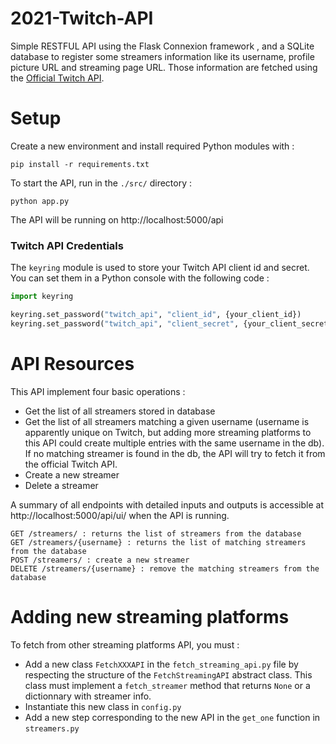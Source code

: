 # 2021-Twitch-API

Simple RESTFUL API using the Flask Connexion framework , and a SQLite database to register some streamers information like its username, profile picture URL and
streaming page URL. Those information are fetched using the [Official Twitch API](https://dev.twitch.tv/docs/api/).

# Setup

Create a new environment and install required Python modules with :

```pip install -r requirements.txt```

To start the API, run in the `./src/` directory :

```python app.py```

The API will be running on http://localhost:5000/api

### Twitch API Credentials

The `keyring` module is used to store your Twitch API client id and secret. You can set them in a Python console with the following code :

```python
import keyring

keyring.set_password("twitch_api", "client_id", {your_client_id})
keyring.set_password("twitch_api", "client_secret", {your_client_secret})
```

# API Resources

This API implement four basic operations :
* Get the list of all streamers stored in database
* Get the list of all streamers matching a given username (username is apparently unique on Twitch, but adding more streaming platforms to this API could create multiple entries with the same username in the db). If no matching streamer is found in the db, the API will try to fetch it from the official Twitch API.
* Create a new streamer
* Delete a streamer

A summary of all endpoints with detailed inputs and outputs is accessible at http://localhost:5000/api/ui/ when the API is running.

```
GET /streamers/ : returns the list of streamers from the database
GET /streamers/{username} : returns the list of matching streamers from the database
POST /streamers/ : create a new streamer
DELETE /streamers/{username} : remove the matching streamers from the database
```

# Adding new streaming platforms

To fetch from other streaming platforms API, you must :
* Add a new class `FetchXXXAPI` in the `fetch_streaming_api.py` file by respecting the structure of the `FetchStreamingAPI` abstract class. This class must implement a `fetch_streamer` method that returns `None` or a dictionnary with streamer info.
* Instantiate this new class in `config.py`
* Add a new step corresponding to the new API in the `get_one` function in `streamers.py`
